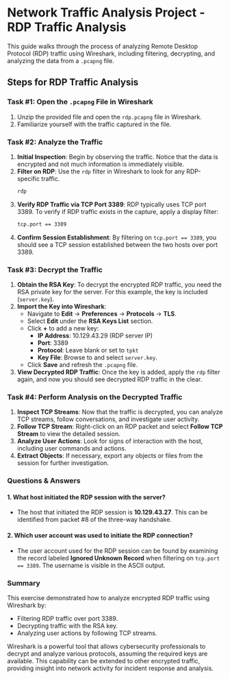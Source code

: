 # Network Traffic Analysis Project - RDP Traffic Analysis 

This guide walks through the process of analyzing Remote Desktop Protocol (RDP) traffic using Wireshark, including filtering, decrypting, and analyzing the data from a `.pcapng` file.

## Steps for RDP Traffic Analysis

### Task #1: Open the `.pcapng` File in Wireshark

1. Unzip the provided file and open the `rdp.pcapng` file in Wireshark.
2. Familiarize yourself with the traffic captured in the file.

### Task #2: Analyze the Traffic

1. **Initial Inspection**: Begin by observing the traffic. Notice that the data is encrypted and not much information is immediately visible.
2. **Filter on RDP**: Use the `rdp` filter in Wireshark to look for any RDP-specific traffic.
    ```bash
    rdp
    ```
3. **Verify RDP Traffic via TCP Port 3389**: RDP typically uses TCP port 3389. To verify if RDP traffic exists in the capture, apply a display filter:
    ```bash
    tcp.port == 3389
    ```
4. **Confirm Session Establishment**: By filtering on `tcp.port == 3389`, you should see a TCP session established between the two hosts over port 3389.

### Task #3: Decrypt the Traffic

1. **Obtain the RSA Key**: To decrypt the encrypted RDP traffic, you need the RSA private key for the server. For this example, the key is included (`server.key`).
2. **Import the Key into Wireshark**:
   - Navigate to **Edit** → **Preferences** → **Protocols** → **TLS**.
   - Select **Edit** under the **RSA Keys List** section.
   - Click **+** to add a new key:
     - **IP Address**: 10.129.43.29 (RDP server IP)
     - **Port**: 3389
     - **Protocol**: Leave blank or set to `tpkt`
     - **Key File**: Browse to and select `server.key`.
   - Click **Save** and refresh the `.pcapng` file.
3. **View Decrypted RDP Traffic**: Once the key is added, apply the `rdp` filter again, and now you should see decrypted RDP traffic in the clear.

### Task #4: Perform Analysis on the Decrypted Traffic

1. **Inspect TCP Streams**: Now that the traffic is decrypted, you can analyze TCP streams, follow conversations, and investigate user activity.
2. **Follow TCP Stream**: Right-click on an RDP packet and select **Follow TCP Stream** to view the detailed session.
3. **Analyze User Actions**: Look for signs of interaction with the host, including user commands and actions.
4. **Extract Objects**: If necessary, export any objects or files from the session for further investigation.

### Questions & Answers

#### 1. What host initiated the RDP session with the server?

- The host that initiated the RDP session is **10.129.43.27**. This can be identified from packet #8 of the three-way handshake.

#### 2. Which user account was used to initiate the RDP connection?

- The user account used for the RDP session can be found by examining the record labeled **Ignored Unknown Record** when filtering on `tcp.port == 3389`. The username is visible in the ASCII output.

### Summary

This exercise demonstrated how to analyze encrypted RDP traffic using Wireshark by:
- Filtering RDP traffic over port 3389.
- Decrypting traffic with the RSA key.
- Analyzing user actions by following TCP streams.
  
Wireshark is a powerful tool that allows cybersecurity professionals to decrypt and analyze various protocols, assuming the required keys are available. This capability can be extended to other encrypted traffic, providing insight into network activity for incident response and analysis.